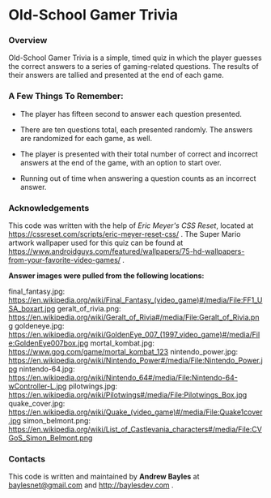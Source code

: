 # Old-School Gamer Trivia

### Overview

Old-School Gamer Trivia is a simple, timed quiz in which the player guesses the correct answers to a series of gaming-related questions. The results of their answers are tallied and presented at the end of each game.


### A Few Things To Remember:

* The player has fifteen second to answer each question presented.

* There are ten questions total, each presented randomly. The answers are randomized for each game, as well.

* The player is presented with their total number of correct and incorrect answers at the end of the game, with an option to start over.

* Running out of time when answering a question counts as an incorrect answer.


### Acknowledgements

This code was written with the help of *Eric Meyer's CSS Reset*, located at https://cssreset.com/scripts/eric-meyer-reset-css/ .
The Super Mario artwork wallpaper used for this quiz can be found at https://www.androidguys.com/featured/wallpapers/75-hd-wallpapers-from-your-favorite-video-games/ .

**Answer images were pulled from the following locations:**

final_fantasy.jpg: https://en.wikipedia.org/wiki/Final_Fantasy_(video_game)#/media/File:FF1_USA_boxart.jpg
geralt_of_rivia.png: https://en.wikipedia.org/wiki/Geralt_of_Rivia#/media/File:Geralt_of_Rivia.png
goldeneye.jpg: https://en.wikipedia.org/wiki/GoldenEye_007_(1997_video_game)#/media/File:GoldenEye007box.jpg
mortal_kombat.jpg: https://www.gog.com/game/mortal_kombat_123
nintendo_power.jpg: https://en.wikipedia.org/wiki/Nintendo_Power#/media/File:Nintendo_Power.jpg
nintendo-64.jpg: https://en.wikipedia.org/wiki/Nintendo_64#/media/File:Nintendo-64-wController-L.jpg
pilotwings.jpg: https://en.wikipedia.org/wiki/Pilotwings#/media/File:Pilotwings_Box.jpg
quake_cover.jpg: https://en.wikipedia.org/wiki/Quake_(video_game)#/media/File:Quake1cover.jpg
simon_belmont.png: https://en.wikipedia.org/wiki/List_of_Castlevania_characters#/media/File:CVGoS_Simon_Belmont.png


### Contacts

This code is written and maintained by **Andrew Bayles** at baylesnet@gmail.com and http://baylesdev.com .